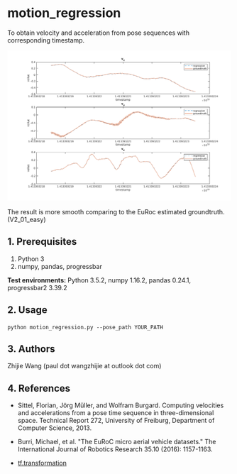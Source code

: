 # motion_regression
To obtain velocity and acceleration from pose sequences with corresponding timestamp.

<img src="https://github.com/paulwong16/motion_regression/blob/master/cp.png" alt="compare" />

The result is more smooth comparing to the EuRoc estimated groundtruth. (V2_01_easy)

## 1. Prerequisites

1. Python 3
2. numpy, pandas, progressbar

__Test environments:__ Python 3.5.2, numpy 1.16.2, pandas 0.24.1, progressbar2 3.39.2

## 2. Usage

```
python motion_regression.py --pose_path YOUR_PATH
```

## 3. Authors

Zhijie Wang (paul dot wangzhijie at outlook dot com)

## 4. References

- Sittel, Florian, Jörg Müller, and Wolfram Burgard. Computing velocities and accelerations from a pose time sequence in three-dimensional space. Technical Report 272, University of Freiburg, Department of Computer Science, 2013.

- Burri, Michael, et al. "The EuRoC micro aerial vehicle datasets." The International Journal of Robotics Research 35.10 (2016): 1157-1163.

- [tf.transformation](https://www.lfd.uci.edu/~gohlke/code/transformations.py.html)
